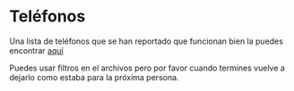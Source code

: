 
# Teléfonos

Una lista de teléfonos que se han reportado que funcionan bien la puedes encontrar [aquí](
https://docs.google.com/spreadsheets/d/1gZAsN6f0gv6tkgy9EBsYl0BQNhna0RDqA9QGycAqCQc/edit#gid=698881435)

Puedes usar filtros en el archivos pero por favor cuando termines vuelve a dejarlo como estaba para la próxima persona. 

